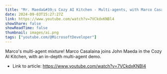 ```yaml
---
title: "Mr. Maeda&#39;s Cozy AI Kitchen - Multi-agents, with Marco Casalaina"
date: 2024-09-03T15:27:27Z
link: https://www.youtube.com/watch?v=7VCkdxKNBl4
showShare: false
showReadTime: false
thumbnail: images/ai.png
tags: ["youtube.com/@MicrosoftDeveloper"]
---
```

Marco's multi-agent mixture! Marco Casalaina joins John Maeda in the Cozy AI Kitchen, with an in-depth multi-agent demo.

- Link to article: https://www.youtube.com/watch?v=7VCkdxKNBl4